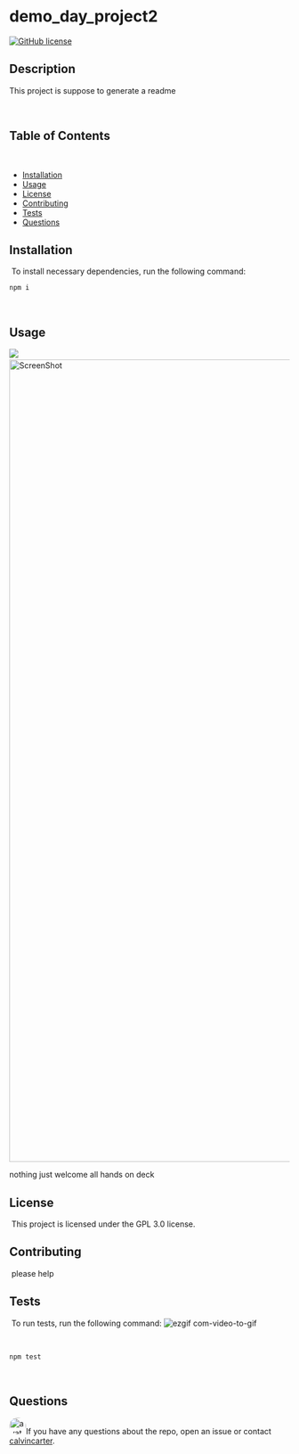 # demo_day_project2
[![GitHub license](https://img.shields.io/badge/license-GPL%203.0-blue.svg)](https://github.com/calvincarter/demo_day_project2)
​
## Description
​This project is suppose to generate a readme 

​
## Table of Contents 
​
* [Installation](#installation)
​
* [Usage](#usage)
​
* [License](#license)
​
* [Contributing](#contributing)
​
* [Tests](#tests)
​
* [Questions](#questions)
​
## Installation
​
To install necessary dependencies, run the following command:
​
```
npm i
```
​
## Usage
​![](homework9/images/ScreenShot.png)
<img width="1440" alt="ScreenShot" src="https://user-images.githubusercontent.com/57238759/74892809-48144b00-5350-11ea-8555-68edb47c41fd.png">

nothing just welcome all hands on deck
​
## License
​
This project is licensed under the GPL 3.0 license.
  
## Contributing
​
please help
​
## Tests
​
To run tests, run the following command:
![ezgif com-video-to-gif](https://user-images.githubusercontent.com/57238759/74893666-8874c880-5352-11ea-87a6-eccfe3ad3ee6.gif)

​
```
npm test
```
​
## Questions
​
<img src="https://avatars1.githubusercontent.com/u/4831868?v=4" alt="avatar" style="border-radius: 16px" width="30" />
​
If you have any questions about the repo, open an issue or contact [calvincarter](https://api.github.com/users/calvincarter).

